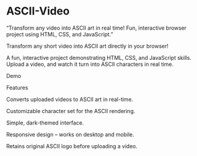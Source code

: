 # ASCII-Video
“Transform any video into ASCII art in real time! Fun, interactive browser project using HTML, CSS, and JavaScript.”

Transform any short video into ASCII art directly in your browser!

A fun, interactive project demonstrating HTML, CSS, and JavaScript skills. Upload a video, and watch it turn into ASCII characters in real time.

Demo

Features

Converts uploaded videos to ASCII art in real-time.

Customizable character set for the ASCII rendering.

Simple, dark-themed interface.

Responsive design – works on desktop and mobile.

Retains original ASCII logo before uploading a video.
